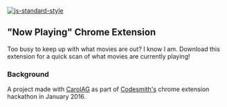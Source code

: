 [![js-standard-style](https://cdn.rawgit.com/feross/standard/master/badge.svg)](https://github.com/feross/standard)

## "Now Playing" Chrome Extension
Too busy to keep up with what movies are out? I know I am. Download this extension for a quick scan of what movies are currently playing!  

### Background
A project made with [CarolAG](https://github.com/CarolAG) as part of [Codesmith's](https://codesmith.io) chrome extension hackathon in January 2016. 
